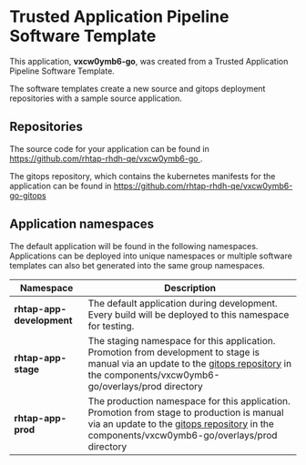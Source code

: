 # Trusted Application Pipeline Software Template

This application, **vxcw0ymb6-go**, was created from a Trusted Application Pipeline Software Template.

The software templates create a new source and gitops deployment repositories with a sample source application. 

## Repositories

The source code for your application can be found in [https://github.com/rhtap-rhdh-qe/vxcw0ymb6-go ](https://github.com/rhtap-rhdh-qe/vxcw0ymb6-go ).
 
The gitops repository, which contains the kubernetes manifests for the application can be found in 
[https://github.com/rhtap-rhdh-qe/vxcw0ymb6-go-gitops ](https://github.com/rhtap-rhdh-qe/vxcw0ymb6-go-gitops ) 

## Application namespaces 

The default application will be found in the following namespaces. Applications can be deployed into unique namespaces or multiple software templates can also bet generated into the same group namespaces.  

|  Namespace   |  Description   |  
| -------- | -------- |   
| **rhtap-app-development** | The default application during development. Every build will be deployed to this namespace for testing. | 
| **rhtap-app-stage** | The staging namespace for this application. Promotion from development to stage is manual via an update to the [gitops repository](https://github.com/rhtap-rhdh-qe/vxcw0ymb6-go-gitops ) in the components/vxcw0ymb6-go/overlays/prod directory |  
| **rhtap-app-prod** | The production namespace for this application. Promotion from stage to production is manual via an update to the [gitops repository](https://github.com/rhtap-rhdh-qe/vxcw0ymb6-go-gitops ) in the components/vxcw0ymb6-go/overlays/prod directory | 